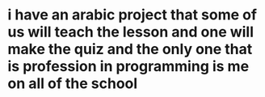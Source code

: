 <h1>i have an arabic project that some of us will teach the lesson and  one will make the quiz and the only one that is profession in programming is me on all of the school</h1>
